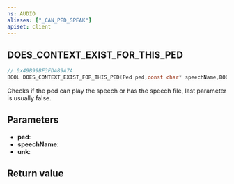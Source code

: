 ```yaml
---
ns: AUDIO
aliases: ["_CAN_PED_SPEAK"]
apiset: client
---
```

## DOES_CONTEXT_EXIST_FOR_THIS_PED

```c
// 0x49B99BF3FDA89A7A
BOOL DOES_CONTEXT_EXIST_FOR_THIS_PED(Ped ped,const char* speechName,BOOL unk);
```

Checks if the ped can play the speech or has the speech file, last parameter is usually false.

## Parameters
* **ped**:
* **speechName**:
* **unk**:

## Return value